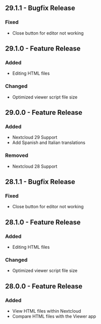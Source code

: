 ## 29.1.1 - Bugfix Release
### Fixed
- Close button for editor not working

## 29.1.0 - Feature Release
### Added
- Editing HTML files
### Changed
- Optimized viewer script file size

## 29.0.0 - Feature Release
### Added
- Nextcloud 29 Support
- Add Spanish and Italian translations
### Removed
- Nextcloud 28 Support

## 28.1.1 - Bugfix Release
### Fixed
- Close button for editor not working

## 28.1.0 - Feature Release
### Added
- Editing HTML files
### Changed
- Optimized viewer script file size

## 28.0.0 - Feature Release
### Added
- View HTML files within Nextcloud
- Compare HTML files with the Viewer app